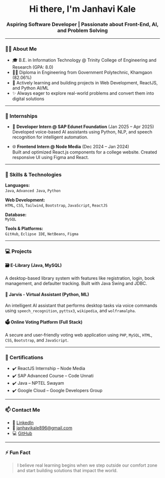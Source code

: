 <h1 align="center">Hi there, I'm Janhavi Kale</h1>
<h3 align="center">Aspiring Software Developer | Passionate about Front-End, AI, and Problem Solving</h3>

---

### 👩‍🎓 About Me

- 🎓 B.E. in Information Technology @ Trinity College of Engineering and Research (GPA: 8.0)
- 🧑‍🔧 Diploma in Engineering from Government Polytechnic, Khamgaon (82.06%)
- 🌱 Actively learning and building projects in Web Development, ReactJS, and Python AI/ML
- ✨ Always eager to explore real-world problems and convert them into digital solutions

---

### 💼 Internships

- 🧠 **Developer Intern @ SAP Edunet Foundation** (Jan 2025 – Apr 2025)  
  Developed voice-based AI assistants using Python, NLP, and speech recognition for intelligent automation.

- 🌐 **Frontend Intern @ Node Media** (Dec 2024 – Jan 2024)  
  Built and optimized React.js components for a college website. Created responsive UI using Figma and React.

---

### 🔧 Skills & Technologies

**Languages:**  
`Java`, `Advanced Java`, `Python`

**Web Development:**  
`HTML`, `CSS`, `Tailwind`, `Bootstrap`, `JavaScript`, `ReactJS`

**Database:**  
`MySQL`

**Tools & Platforms:**  
`GitHub`, `Eclipse IDE`, `NetBeans`, `Figma`

---

### 💻 Projects

#### 🗃️ E-Library (Java, MySQL)
A desktop-based library system with features like registration, login, book management, and defaulter tracking. Built with Java Swing and JDBC.

#### 🤖 Jarvis - Virtual Assistant (Python, ML)
An intelligent AI assistant that performs desktop tasks via voice commands using `speech_recognition`, `pyttsx3`, `wikipedia`, and `wolframalpha`.

#### 🗳️ Online Voting Platform (Full Stack)
A secure and user-friendly voting web application using `PHP`, `MySQL`, `HTML`, `CSS`, `Bootstrap`, and `JavaScript`.

---

### 📜 Certifications

- ✔️ ReactJS Internship – Node Media  
- ✔️ SAP Advanced Course – Code Unnati  
- ✔️ Java – NPTEL Swayam  
- ✔️ Google Cloud – Google Developers Group

---

### 📫 Contact Me

- 🔗 [LinkedIn](https://www.linkedin.com/in/janhaviikale)
- 💌 janhavikale896@gmail.com  
- 💻 [GitHub](https://github.com/janhaviikale)

---

### ⚡ Fun Fact
> I believe real learning begins when we step outside our comfort zone and start building solutions that impact the world.
